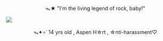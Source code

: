 <p align="center">
  <img src="https://files.catbox.moe/t51739.gif" alt="" title="gif made by me, NF2U !!">
<p align="center">

<p align="center"> ᯓ★ "I'm the living legend of rock, baby!" <p align="center">

  <img src="https://komarev.com/ghpvc/?username=adogsmeow">

<p align="center"> ᯓ✦∘˙ 14 yrs old , Aspen H☆rt , ☆nti-harassment♡  <p align="center">
